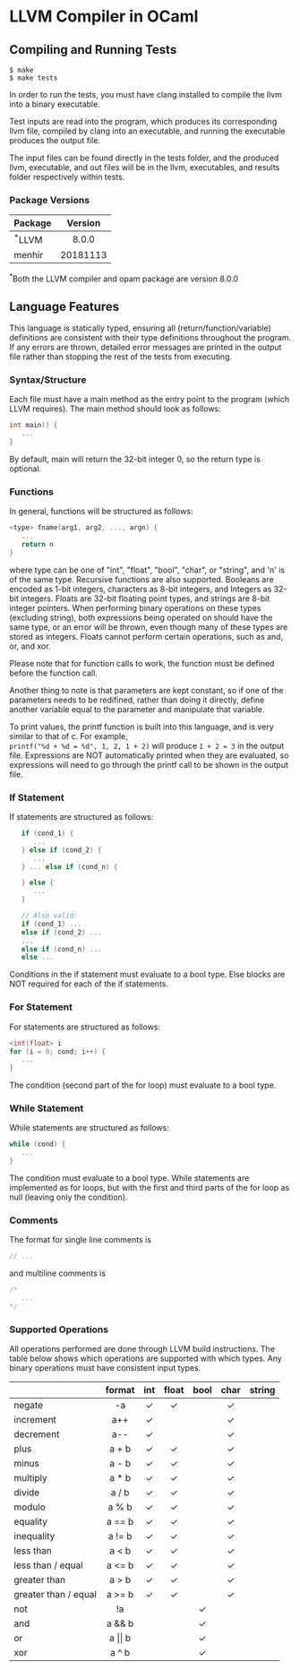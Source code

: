 # LLVM Compiler in OCaml

## Compiling and Running Tests
```console
$ make
$ make tests
```

In order to run the tests, you must have clang installed to compile the llvm into a binary executable.

Test inputs are read into the program, which produces its corresponding llvm file, compiled by clang into an executable, and running the executable produces the output file.

The input files can be found directly in the tests folder, and the produced llvm, executable, and out files will be in the llvm, executables, and results folder respectively within tests.

### Package Versions
| Package           | Version  |
|-------------------|:--------:|
| <sup>*</sup>LLVM  | 8.0.0    |
| menhir            | 20181113 |

<sup>*</sup>Both the LLVM compiler and opam package are version 8.0.0

## Language Features

This language is statically typed, ensuring all (return/function/variable) definitions are consistent with their type definitions throughout the program. If any errors are thrown, detailed error messages are printed in the output file rather than stopping the rest of the tests from executing.

### Syntax/Structure

Each file must have a main method as the entry point to the program (which LLVM requires). The main method should look as follows:

```c
int main() {
   ...
}
```

By default, main will return the 32-bit integer 0, so the return type is optional.

### Functions

In general, functions will be structured as follows:
```c
<type> fname(arg1, arg2, ..., argn) {
   ...
   return n
}
```
where type can be one of "int", "float", "bool", "char", or "string", and 'n' is of the same type. Recursive functions are also supported. Booleans are encoded as 1-bit integers, characters as 8-bit integers, and Integers as 32-bit integers. Floats are 32-bit floating point types, and strings are 8-bit integer pointers. When performing binary operations on these types (excluding string), both expressions being operated on should have the same type, or an error will be thrown, even though many of these types are stored as integers. Floats cannot perform certain operations, such as and, or, and xor.

Please note that for function calls to work, the function must be defined before the function call.

Another thing to note is that parameters are kept constant, so if one of the parameters needs to be redifined, rather than doing it directly, define another variable equal to the parameter and manipulate that variable.

To print values, the printf function is built into this language, and is very similar to that of c. For example,  
`printf("%d + %d = %d", 1, 2, 1 + 2)` will produce `1 + 2 = 3` in the output file. Expressions are NOT automatically printed when they are evaluated, so expressions will need to go through the printf call to be shown in the output file.

### If Statement

If statements are structured as follows:

```c
   if (cond_1) {
      ...
   } else if (cond_2) {
      ...
   } ... else if (cond_n) {

   } else {
      ...
   }

   // Also valid:
   if (cond_1) ...
   else if (cond_2) ...
   ...
   else if (cond_n) ...
   else ...
```

Conditions in the if statement must evaluate to a bool type. Else blocks are NOT required for each of the if statements.

### For Statement

For statements are structured as follows:

```c
<int|float> i
for (i = 0; cond; i++) {
   ...
}
```

The condition (second part of the for loop) must evaluate to a bool type.

### While Statement

While statements are structured as follows:

```c
while (cond) {
   ...
}
```

The condition must evaluate to a bool type. While statements are implemented as for loops, but with the first and third parts of the for loop as null (leaving only the condition).

### Comments

The format for single line comments is
```c
// ...
```

and multiline comments is
```c
/*
   ...
*/
```

### Supported Operations

All operations performed are done through LLVM build instructions. The table below shows which operations are supported with which types. Any binary operations must have consistent input types.

|                       | format             | int | float  | bool   | char   | string |
|-----------------------|:------------------:|:---:|:------:|:------:|:------:|:------:|
| negate                | -a                 | ✓   | ✓      |        | ✓      |        |
| increment             | a++                | ✓   |        |        | ✓      |        |
| decrement             | a--                | ✓   |        |        | ✓      |        |
| plus                  | a + b              | ✓   | ✓      |        | ✓      |        |
| minus                 | a - b              | ✓   | ✓      |        | ✓      |        |
| multiply              | a * b              | ✓   | ✓      |        | ✓      |        |
| divide                | a / b              | ✓   | ✓      |        | ✓      |        |
| modulo                | a % b              | ✓   | ✓      |        | ✓      |        |
| equality              | a == b             | ✓   | ✓      |        | ✓      |        |
| inequality            | a != b             | ✓   | ✓      |        | ✓      |        |
| less than             | a < b              | ✓   | ✓      |        | ✓      |        |
| less than / equal     | a <= b             | ✓   | ✓      |        | ✓      |        | 
| greater than          | a > b              | ✓   | ✓      |        | ✓      |        |
| greater than / equal  | a >= b             | ✓   | ✓      |        | ✓      |        |  
| not                   | !a                 |     |        | ✓      |        |        |
| and                   | a && b             |     |        | ✓      |        |        |
| or                    | a &vert;&vert; b   |     |        | ✓      |        |        |
| xor                   | a ^ b              |     |        | ✓      |        |        |